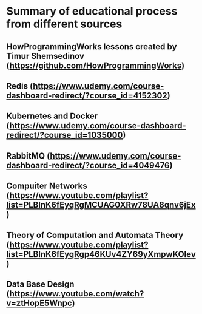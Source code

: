 # Summary of educational process from different sources

## HowProgrammingWorks lessons created by Timur Shemsedinov (https://github.com/HowProgrammingWorks)

## Redis (https://www.udemy.com/course-dashboard-redirect/?course_id=4152302)

## Kubernetes and Docker (https://www.udemy.com/course-dashboard-redirect/?course_id=1035000)

## RabbitMQ (https://www.udemy.com/course-dashboard-redirect/?course_id=4049476)

## Compuiter Networks (https://www.youtube.com/playlist?list=PLBlnK6fEyqRgMCUAG0XRw78UA8qnv6jEx)

## Theory of Computation and Automata Theory (https://www.youtube.com/playlist?list=PLBlnK6fEyqRgp46KUv4ZY69yXmpwKOIev)

## Data Base Design (https://www.youtube.com/watch?v=ztHopE5Wnpc)
